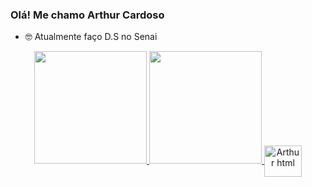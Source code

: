 ### Olá! Me chamo Arthur Cardoso



- 🤓 Atualmente faço D.S no Senai

<div align="center">
  <a href="https://github.com/y-Arthur">
  <img height="180em" src="https://github-readme-stats.vercel.app/api?username=y-Arthur&show_icons=false&theme=radical&include_all_commits=true&count_private=true"/>
   <img height="180em" src="https://github-readme-stats.vercel.app/api/top-langs/?username=y-Arthur&layout=compact&langs_count=7&theme=radical"/>
  <img align="center" alt="Arthur html" height="50rem" width="60rem" src= https://img.shields.io/badge/HTML-239120?style=for-the-badge&logo=html5&logoColor=white>
</div>
